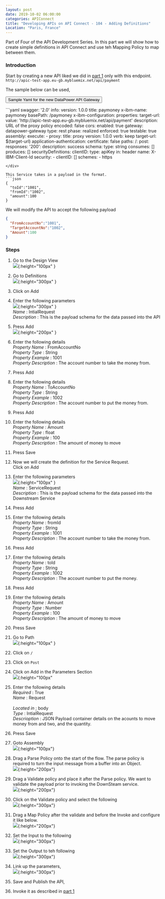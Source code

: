 ```yaml
---
layout: post
date: 2019-10-02 06:00:00
categories: APIConnect
title: "Developing APIs on API Connect - 104 - Adding Definitions"
Location: "Paris, France"
---
```

Part of Four of the API Development Series. In this part we will show how to create simple definitions in API Connect and use teh Mapping Policy to map between them.
<!--more-->


### Introduction
Start by creating a new API liked we did in [part 1](/apiconnect/2019/09/27/APIDevelopment-101.html) only with this endpoint. `http://apic-test-app.eu-gb.mybluemix.net/api/payment`

The sample below can be used,

<button class="collapsible" id="fulloutput">Sample Yaml for the new DataPower API Gateway</button>

<div class="content" id="fulloutputdata" markdown="1">
```yaml
swagger: '2.0'
info:
  version: 1.0.0
  title: paymoney
  x-ibm-name: paymoney
basePath: /paymoney
x-ibm-configuration:
  properties:
    target-url:
      value: 'http://apic-test-app.eu-gb.mybluemix.net/api/payment'
      description: URL of the proxy policy
      encoded: false
  cors:
    enabled: true
  gateway: datapower-gateway
  type: rest
  phase: realized
  enforced: true
  testable: true
  assembly:
    execute:
      - proxy:
          title: proxy
          version: 1.0.0
          verb: keep
          target-url: $(target-url)
  application-authentication:
    certificate: false
paths:
  /:
    post:
      responses:
        '200':
          description: success
          schema:
            type: string
      consumes: []
      produces: []
securityDefinitions:
  clientID:
    type: apiKey
    in: header
    name: X-IBM-Client-Id
security:
  - clientID: []
schemes:
  - https

```
</div>

This Service takes in a payload in the format.
```json
{
  "toId":"1001",
  "fromId":"1002",
  "amount":100
}
```

We will modify the API to accept the following payload
```json
{
  "FromAccountNo":"1001",
  "TargetAccountNo":"1002",
  "Amount":100
}
```
### Steps
1. Go to the Design View
<br>![](/images/2019-09-24-APIDevelopment-102-1.png){:height="100px" }

2. Go to Definitions
<br>![](/images/2019-10-02-APIDevelopment-140-1.png){:height="300px" }

3. Click on Add

4. Enter the following parameters
<br>![](/images/2019-10-02-APIDevelopment-140-3.png){:height="300px" }
<br>*Name* : IntialRequest
<br>*Description* : This is the payload schema for the data passed into  the API

5. Press Add
<br>![](/images/2019-10-02-APIDevelopment-140-4.png){:height="200px" }
6. Enter the following details
<br>*Property Name* : FromAccountNo
<br>*Property Type* : String
<br>*Property Example* : 1001
<br>*Property Description* : The account number to take the money from.


7. Press Add

8. Enter the following details
<br>*Property Name* : ToAccountNo
<br>*Property Type* : String
<br>*Property Example* : 1002
<br>*Property Description* : The account number to put the money from.


9. Press Add

10. Enter the following details
<br>*Property Name* : Amount
<br>*Property Type* : float
<br>*Property Example* : 100
<br>*Property Description* : The amount of money to move


11. Press Save

12. Now we will create the definition for the Service Request.
<br>Click on Add

13. Enter the following parameters
<br>![](/images/2019-10-02-APIDevelopment-140-4.png){:height="100px" }
<br>*Name* : ServiceRequest
<br>*Description* : This is the payload schema for the data passed into the Downstream Service

14. Press Add

15. Enter the following details
<br>*Property Name* : fromId
<br>*Property Type* : String
<br>*Property Example* : 1001
<br>*Property Description* : The account number to take the money from.


16. Press Add

17. Enter the following details
<br>*Property Name* : toId
<br>*Property Type* : String
<br>*Property Example* : 1002
<br>*Property Description* : The account number to put the money.


18. Press Add

19. Enter the following details
<br>*Property Name* : Amount
<br>*Property Type* : Number
<br>*Property Example* : 100
<br>*Property Description* : The amount of money to move

11. Press Save

12. Go to Path
<br>![](/images/2019-10-02-APIDevelopment-140-5.png){:height="100px" }

13. Click on `/`

14. Click on `Post`

15. Click on Add in the Parameters Section
<br>![](/images/2019-10-02-APIDevelopment-140-6.png){:height="100px"

16. Enter the following details
<br>*Required* : True
<br>*Name* : Request  
<br>*Located in* ; body
<br>*Type* : IntialRequest
<br>*Descrioption* : JSON Payload container details on the acounts to move money from and two, and the quantity.

17. Press Save

18. Goto Assembly
<br>![](/images/2019-10-02-APIDevelopment-140-7.png){:height="100px"}

19. Drag a Parse Policy onto the start of the flow. The parse policy is required to turn the input message from a buffer into an Object.
<br>![](/images/2019-10-02-APIDevelopment-140-8.png){:height="200px"}

20. Drag a Validate policy and place it after the Parse policy. We want to validate the payload prior to invoking the DownSteam service.
<br>![](/images/2019-10-02-APIDevelopment-140-9.png){:height="200px"}

21. Click on the Validate policy and select the following
<br>![](/images/2019-10-02-APIDevelopment-140-10.png){:height="300px"}

22. Drag a Map Policy after the validate and before the Invoke and configure it like below.
<br>![](/images/2019-10-02-APIDevelopment-140-11.png){:height="200px"}

23. Set the Input to the following
<br>![](/images/2019-10-02-APIDevelopment-140-12.png){:height="300px"}

24. Set the Output to teh following
<br>![](/images/2019-10-02-APIDevelopment-140-13.png){:height="300px"}

25. Link up the parameters,
<br>![](/images/2019-10-02-APIDevelopment-140-15.png){:height="300px"}

26. Save and Publish the API,

27. Invoke it as described in [part 1](/apiconnect/2019/09/28/APIDevelopment-101.html)
